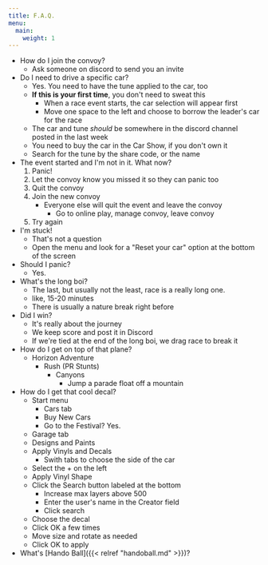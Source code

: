 ```yaml
---
title: F.A.Q.
menu:
  main:
    weight: 1
---
```


- How do I join the convoy?
  - Ask someone on discord to send you an invite
- Do I need to drive a specific car?
  - Yes. You need to have the tune applied to the car, too
  - **If this is your first time**, you don't need to sweat this
    - When a race event starts, the car selection will appear first
    - Move one space to the left and choose to borrow the
      leader's car for the race
  - The car and tune _should_ be somewhere in the discord channel
    posted in the last week
  - You need to buy the car in the Car
    Show, if you don't own it
  - Search for the tune by the share code, or the name
- The event started and I'm not in it. What now?
  1. Panic!
  1. Let the convoy know you missed it so they can panic too
  1. Quit the convoy
  1. Join the new convoy
      - Everyone else will quit the event and leave the convoy
        - Go to online play, manage convoy, leave convoy
  1. Try again
- I'm stuck!
  - That's not a question
  - Open the menu and look for a "Reset your car" option at the bottom
    of the screen
- Should I panic?
  - Yes.
- What's the long boi?
  - The last, but usually not the least, race is a really long one.
  - like, 15-20 minutes
  - There is usually a nature break right before
- Did I win?
  - It's really about the journey
  - We keep score and post it in Discord
  - If we're tied at the end of the long boi, we drag race to
    break it
- How do I get on top of that plane?
  - Horizon Adventure
    - Rush (PR Stunts)
      - Canyons
        - Jump a parade float off a mountain
- How do I get that cool decal?
  - Start menu
    - Cars tab
    - Buy New Cars
    - Go to the Festival? Yes.
  - Garage tab
  - Designs and Paints
  - Apply Vinyls and Decals
    - Swith tabs to choose the side of the car
  - Select the + on the left
  - Apply Vinyl Shape
  - Click the Search button labeled at the bottom
    - Increase max layers above 500
    - Enter the user's name in the Creator field
    - Click search
  - Choose the decal
  - Click OK a few times
  - Move size and rotate as needed
  - Click OK to apply
- What's [Hando Ball]({{< relref "handoball.md" >}})?